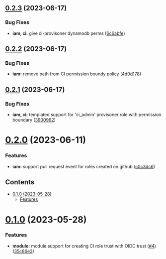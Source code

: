 ## [0.2.3](https://github.com/kloud-cnf/terraform-aws-ci-iam-roles/compare/v0.2.2...v0.2.3) (2023-06-17)


### Bug Fixes

* **iam, ci:** give ci-provisoner dynamodb perms ([6c6abfe](https://github.com/kloud-cnf/terraform-aws-ci-iam-roles/commit/6c6abfeb12b6a5bd69518522c63b1739b9bc5c9c))

## [0.2.2](https://github.com/kloud-cnf/terraform-aws-ci-iam-roles/compare/v0.2.1...v0.2.2) (2023-06-17)


### Bug Fixes

* **iam:** remove path from CI permission boundy policy ([4d0d178](https://github.com/kloud-cnf/terraform-aws-ci-iam-roles/commit/4d0d178626b75d23edcc553083a29c03222bc65b))

## [0.2.1](https://github.com/kloud-cnf/terraform-aws-ci-iam-roles/compare/v0.2.0...v0.2.1) (2023-06-17)


### Bug Fixes

* **iam, ci:** templated support for 'ci_admin' provisoner role with permission boundary ([3900962](https://github.com/kloud-cnf/terraform-aws-ci-iam-roles/commit/3900962b5472be05f92fae77ba3c3a1a53e7dab6))

# [0.2.0](https://github.com/kloud-cnf/terraform-aws-ci-iam-roles/compare/v0.1.0...v0.2.0) (2023-06-11)


### Features

* **iam:** support pull request event for roles created on github ([c0c3dc6](https://github.com/kloud-cnf/terraform-aws-ci-iam-roles/commit/c0c3dc67dc5cc3e225a46bf66743160199755030))

<!-- START doctoc generated TOC please keep comment here to allow auto update -->
<!-- DON'T EDIT THIS SECTION, INSTEAD RE-RUN doctoc TO UPDATE -->
## Contents

- [0.1.0 (2023-05-28)](#010-2023-05-28)
    - [Features](#features)

<!-- END doctoc generated TOC please keep comment here to allow auto update -->

# [0.1.0](https://github.com/kloud-cnf/terraform-aws-ci-iam-roles/compare/v0.0.0...v0.1.0) (2023-05-28)


### Features

* **module:** module support for creating CI role trust with OIDC trust ([#4](https://github.com/kloud-cnf/terraform-aws-ci-iam-roles/issues/4)) ([35c86e3](https://github.com/kloud-cnf/terraform-aws-ci-iam-roles/commit/35c86e3ef8266bea48ea02b0d29b43221975185f))
